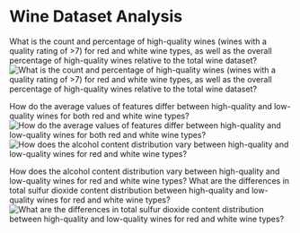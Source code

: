 # Wine Dataset Analysis

What is the count and percentage of high-quality wines (wines with a quality rating of >7) for red and white wine types, as well as the overall percentage of high-quality wines relative to the total wine dataset?
![What is the count and percentage of high-quality wines (wines with a quality rating of >7) for red and white wine types, as well as the overall percentage of high-quality wines relative to the total wine dataset?](https://github.com/yildiramdsa/wine_dataset_analysis/blob/main/images/q1.png)

How do the average values of features differ between high-quality and low-quality wines for both red and white wine types?
![How do the average values of features differ between high-quality and low-quality wines for both red and white wine types?](https://github.com/yildiramdsa/wine_dataset_analysis/blob/main/images/q2.png)
![How does the alcohol content distribution vary between high-quality and low-quality wines for red and white wine types?](https://github.com/yildiramdsa/wine_dataset_analysis/blob/main/images/q3.png)

How does the alcohol content distribution vary between high-quality and low-quality wines for red and white wine types? What are the differences in total sulfur dioxide content distribution between high-quality and low-quality wines for red and white wine types?
![What are the differences in total sulfur dioxide content distribution between high-quality and low-quality wines for red and white wine types?](https://github.com/yildiramdsa/wine_dataset_analysis/blob/main/images/q4.png)

